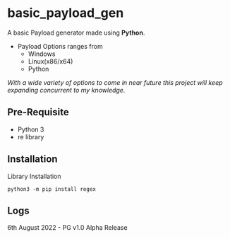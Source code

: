 # basic_payload_gen

A basic Payload generator made using **Python**.
* Payload Options ranges from
  - Windows
  - Linux(x86/x64)
  - Python

*With a wide variety of options to come in near future this project will keep expanding concurrent to my knowledge.*

## Pre-Requisite
* Python 3
* re library

## Installation

Library Installation
```
python3 -m pip install regex
```

## Logs
6th August 2022 - PG v1.0 Alpha Release
